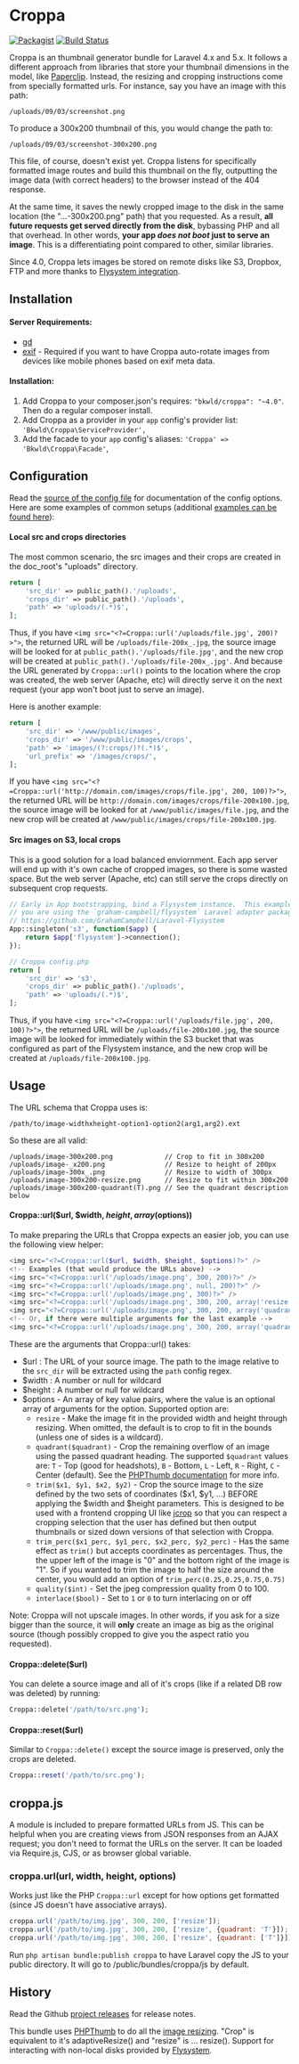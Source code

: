 # Croppa

[![Packagist](https://img.shields.io/packagist/v/bkwld/croppa.svg)](https://packagist.org/packages/bkwld/croppa) [![Build Status](https://img.shields.io/travis/BKWLD/croppa.svg)](https://travis-ci.org/BKWLD/croppa)

Croppa is an thumbnail generator bundle for Laravel 4.x and 5.x.  It follows a different approach from libraries that store your thumbnail dimensions in the model, like [Paperclip](https://github.com/thoughtbot/paperclip).  Instead, the resizing and cropping instructions come from specially formatted urls.  For instance, say you have an image with this path:

	/uploads/09/03/screenshot.png

To produce a 300x200 thumbnail of this, you would change the path to:

	/uploads/09/03/screenshot-300x200.png

This file, of course, doesn't exist yet.  Croppa listens for specifically formatted image routes and build this thumbnail on the fly, outputting the image data (with correct headers) to the browser instead of the 404 response.

At the same time, it saves the newly cropped image to the disk in the same location (the "…-300x200.png" path) that you requested.  As a result, **all future requests get served directly from the disk**, bybassing PHP and all that overhead.  In other words, **your app *does not boot* just to serve an image**.  This is a differentiating point compared to other, similar libraries.

Since 4.0, Croppa lets images be stored on remote disks like S3, Dropbox, FTP and more thanks to [Flysystem integration](http://flysystem.thephpleague.com/).



## Installation 

#### Server Requirements:

* [gd](http://php.net/manual/en/book.image.php)
* [exif](http://php.net/manual/en/book.exif.php) - Required if you want to have Croppa auto-rotate images from devices like mobile phones based on exif meta data.


#### Installation: 

1. Add Croppa to your composer.json's requires: `"bkwld/croppa": "~4.0"`.  Then do a regular composer install.
2. Add Croppa as a provider in your `app` config's provider list: `'Bkwld\Croppa\ServiceProvider',`
3. Add the facade to your `app` config's aliases: `'Croppa' => 'Bkwld\Croppa\Facade'`,



## Configuration

Read the [source of the config file](https://github.com/BKWLD/croppa/blob/master/src/config/config.php) for documentation of the config options.  Here are some examples of common setups (additional [examples can be found here](https://github.com/BKWLD/croppa/wiki/Examples)):


#### Local src and crops directories

The most common scenario, the src images and their crops are created in the doc_root's "uploads" directory.

```php
return [
	'src_dir' => public_path().'/uploads',
	'crops_dir' => public_path().'/uploads',
	'path' => 'uploads/(.*)$',
];
```

Thus, if you have `<img src="<?=Croppa::url('/uploads/file.jpg', 200)?>">`, the returned URL will be `/uploads/file-200x_.jpg`, the source image will be looked for at `public_path().'/uploads/file.jpg'`, and the new crop will be created at `public_path().'/uploads/file-200x_.jpg'`. And because the URL generated by `Croppa::url()` points to the location where the crop was created, the web server (Apache, etc) will directly serve it on the next request (your app won't boot just to serve an image).

Here is another example:

```php
return [
	'src_dir' => '/www/public/images',
	'crops_dir' => '/www/public/images/crops',
	'path' => 'images/(?:crops/)?(.*)$',
	'url_prefix' => '/images/crops/',
];
```

If you have `<img src="<?=Croppa::url('http://domain.com/images/crops/file.jpg', 200, 100)?>">`, the returned URL will be `http://domain.com/images/crops/file-200x100.jpg`, the source image will be looked for at `/www/public/images/file.jpg`, and the new crop will be created at `/www/public/images/crops/file-200x100.jpg`.


#### Src images on S3, local crops

This is a good solution for a load balanced enviornment.  Each app server will end up with it's own cache of cropped images, so there is some wasted space.  But the web server (Apache, etc) can still serve the crops directly on subsequent crop requests.

```php
// Early in App bootstrapping, bind a Flysystem instance.  This example assumes
// you are using the `graham-campbell/flysystem` Laravel adapter package
// https://github.com/GrahamCampbell/Laravel-Flysystem
App::singleton('s3', function($app) {
	return $app['flysystem']->connection();
});

// Croppa config.php
return [
	'src_dir' => 's3',
	'crops_dir' => public_path().'/uploads',
	'path' => 'uploads/(.*)$',
];
```

Thus, if you have `<img src="<?=Croppa::url('/uploads/file.jpg', 200, 100)?>">`, the returned URL will be `/uploads/file-200x100.jpg`, the source image will be looked for immediately within the S3 bucket that was configured as part of the Flysystem instance, and the new crop will be created at `/uploads/file-200x100.jpg`.



## Usage

The URL schema that Croppa uses is:

	/path/to/image-widthxheight-option1-option2(arg1,arg2).ext

So these are all valid:

	/uploads/image-300x200.png             // Crop to fit in 300x200
	/uploads/image-_x200.png               // Resize to height of 200px
	/uploads/image-300x_.png               // Resize to width of 300px
	/uploads/image-300x200-resize.png      // Resize to fit within 300x200
	/uploads/image-300x200-quadrant(T).png // See the quadrant description below

#### Croppa::url($url, $width, $height, array($options))

To make preparing the URLs that Croppa expects an easier job, you can use the following view helper:

```php
<img src="<?=Croppa::url($url, $width, $height, $options)?>" />
<!-- Examples (that would produce the URLs above) -->
<img src="<?=Croppa::url('/uploads/image.png', 300, 200)?>" />
<img src="<?=Croppa::url('/uploads/image.png', null, 200)?>" />
<img src="<?=Croppa::url('/uploads/image.png', 300)?>" />
<img src="<?=Croppa::url('/uploads/image.png', 300, 200, array('resize'))?>" />
<img src="<?=Croppa::url('/uploads/image.png', 300, 200, array('quadrant' => 'T'))?>" />
<!-- Or, if there were multiple arguments for the last example -->
<img src="<?=Croppa::url('/uploads/image.png', 300, 200, array('quadrant' => array('T')))?>" />
```

These are the arguments that Croppa::url() takes:

* $url : The URL of your source image.  The path to the image relative to the `src_dir` will be extracted using the `path` config regex.
* $width : A number or null for wildcard
* $height : A number or null for wildcard
* $options - An array of key value pairs, where the value is an optional array of arguments for the option.  Supported option are:
	* `resize` - Make the image fit in the provided width and height through resizing.  When omitted, the default is to crop to fit in the bounds (unless one of sides is a wildcard).
	* `quadrant($quadrant)` - Crop the remaining overflow of an image using the passed quadrant heading.  The supported `$quadrant` values are: `T` - Top (good for headshots), `B` - Bottom, `L` - Left, `R` - Right, `C` - Center (default).  See the [PHPThumb documentation](https://github.com/masterexploder/PHPThumb/blob/master/src/PHPThumb/GD.php#L485) for more info.
	* `trim($x1, $y1, $x2, $y2)` - Crop the source image to the size defined by the two sets of coordinates ($x1, $y1, ...) BEFORE applying the $width and $height parameters.  This is designed to be used with a frontend cropping UI like [jcrop](http://deepliquid.com/content/Jcrop.html) so that you can respect a cropping selection that the user has defined but then output thumbnails or sized down versions of that selection with Croppa.
	* `trim_perc($x1_perc, $y1_perc, $x2_perc, $y2_perc)` - Has the same effect as `trim()` but accepts coordinates as percentages.  Thus, the the upper left of the image is "0" and the bottom right of the image is "1".  So if you wanted to trim the image to half the size around the center, you would add an option of `trim_perc(0.25,0.25,0.75,0.75)`
	* `quality($int)` - Set the jpeg compression quality from 0 to 100.
	* `interlace($bool)` - Set to `1` or `0` to turn interlacing on or off

 Note: Croppa will not upscale images.  In other words, if you ask for a size bigger than the source, it will **only** create an image as big as the original source (though possibly cropped to give you the aspect ratio you requested).

#### Croppa::delete($url)

You can delete a source image and all of it's crops (like if a related DB row was deleted) by running:

```php
Croppa::delete('/path/to/src.png');
```

#### Croppa::reset($url)

Similar to `Croppa::delete()` except the source image is preserved, only the crops are deleted.

```php
Croppa::reset('/path/to/src.png');
```



## croppa.js

A module is included to prepare formatted URLs from JS.  This can be helpful when you are creating views from JSON responses from an AJAX request; you don't need to format the URLs on the server.  It can be loaded via Require.js, CJS, or as browser global variable.

### croppa.url(url, width, height, options)

Works just like the PHP `Croppa::url` except for how options get formatted (since JS doesn't have associative arrays).

```js
croppa.url('/path/to/img.jpg', 300, 200, ['resize']);
croppa.url('/path/to/img.jpg', 300, 200, ['resize', {quadrant: 'T'}]);
croppa.url('/path/to/img.jpg', 300, 200, ['resize', {quadrant: ['T']}]);
```

Run `php artisan bundle:publish croppa` to have Laravel copy the JS to your public directory.  It will go to /public/bundles/croppa/js by default.



## History

Read the Github [project releases](https://github.com/BKWLD/croppa/releases) for release notes.

This bundle uses [PHPThumb](https://github.com/masterexploder/PHPThumb) to do all the [image resizing](https://github.com/masterexploder/PHPThumb/wiki/Basic-Usage).  "Crop" is equivalent to it's adaptiveResize() and "resize" is … resize().  Support for interacting with non-local disks provided by [Flysystem](http://flysystem.thephpleague.com/).
